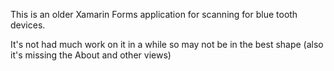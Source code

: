 This is an older Xamarin Forms application for scanning for blue tooth devices.

It's not had much work on it in a while so may not be in the best shape (also it's missing the About and other views)